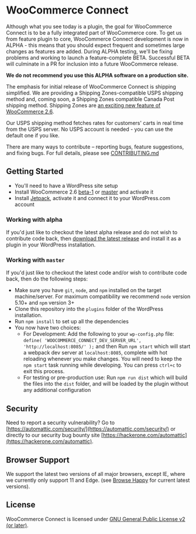 # WooCommerce Connect

Although what you see today is a plugin, the goal for  WooCommerce Connect is to be a fully integrated part of WooCommerce core. To get us from feature plugin to core, WooCommerce Connect development is now in ALPHA - this means that you should expect frequent and sometimes large changes as features are added. During ALPHA testing, we'll be fixing problems and working to launch a feature-complete BETA. Successful BETA will culminate in a PR for inclusion into a future WooCommerce release.

**We do not recommend you use this ALPHA software on a production site.**

The emphasis for initial release of WooCommerce Connect is shipping simplified. We are providing a Shipping Zones-compatible USPS shipping method and, coming soon, a Shipping Zones compatible Canada Post shipping method. Shipping Zones are [an exciting new feature of WooCommerce 2.6](https://woocommerce.wordpress.com/2016/02/10/shipping-zones-to-ship-with-2-6/).

Our USPS shipping method fetches rates for customers' carts in real time from the USPS server. No USPS account is needed - you can use the default one if you like.

There are many ways to contribute – reporting bugs, feature suggestions, and fixing bugs. For full details, please see [CONTRIBUTING.md](./CONTRIBUTING.md)

## Getting Started

* You'll need to have a WordPress site setup
* Install WooCommerce 2.6 [beta-1](https://woocommerce.wordpress.com/2016/04/22/woocommerce-2-6-beta-1-is-here/) or [master](https://github.com/woothemes/woocommerce) and activate it
* Install [Jetpack](https://wordpress.org/plugins/jetpack/), activate it and connect it to your WordPress.com account

### Working with alpha

If you'd just like to checkout the latest alpha release and do not wish to contribute code back, then [download the latest release](https://github.com/Automattic/woocommerce-connect-client/releases) and install it as a plugin in your WordPress installation.

### Working with `master`

If you'd just like to checkout the latest code and/or wish to contribute code back, then do the following steps:

* Make sure you have `git`, `node`, and `npm` installed on the target machine/server. For maximum compatibility we recommend `node` version 5.10+ and `npm` version 3+
* Clone this repository into the `plugins` folder of the WordPress installation.
* Run `npm install` to set up all the dependencies
* You now have two choices:
    * For Development: Add the following to your `wp-config.php` file: `define( 'WOOCOMMERCE_CONNECT_DEV_SERVER_URL', 'http://localhost:8085/' );` and then Run `npm start` which will start a webpack dev server at `localhost:8085`, complete with hot reloading whenever you make changes. You will need to keep the `npm start` task running while developing. You can press `ctrl+c` to exit this process.
    * For testing or pre-production use: Run `npm run dist` which will build the files into the `dist` folder, and will be loaded by the plugin without any additional configuration

## Security

Need to report a security vulnerability? Go to [https://automattic.com/security/](https://automattic.com/security/) or directly to our security bug bounty site [https://hackerone.com/automattic](https://hackerone.com/automattic).

## Browser Support

We support the latest two versions of all major browsers, except  IE, where we currently only support 11 and Edge.  (see [Browse Happy](http://browsehappy.com) for current latest versions).

## License

WooCommerce Connect is licensed under [GNU General Public License v2 (or later)](./LICENSE.md).
